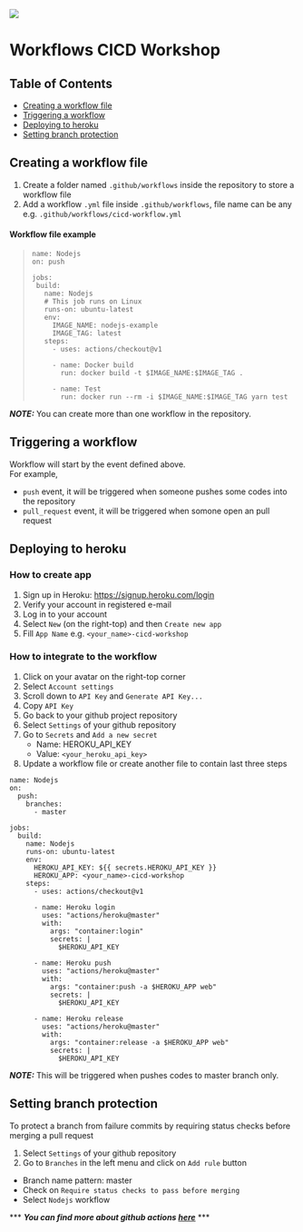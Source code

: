 ![](https://github.com/Pohfy123/workflows-cicd-workshop/workflows/Nodejs/badge.svg)

# Workflows CICD Workshop

## Table of Contents
- [Creating a workflow file](#creating-a-workflow-file)
- [Triggering a workflow](#triggering-a-workflow)
- [Deploying to heroku](#deploying-to-heroku)
- [Setting branch protection](#setting-branch-protection)

## Creating a workflow file

1. Create a folder named `.github/workflows` inside the repository to store a workflow file
2. Add a workflow `.yml` file inside `.github/workflows`, file name can be any e.g. `.github/workflows/cicd-workflow.yml`

#### Workflow file example
>```
>name: Nodejs
>on: push
>
>jobs:
>  build:
>    name: Nodejs
>    # This job runs on Linux
>    runs-on: ubuntu-latest
>    env:
>      IMAGE_NAME: nodejs-example
>      IMAGE_TAG: latest
>    steps:
>      - uses: actions/checkout@v1
>
>      - name: Docker build
>        run: docker build -t $IMAGE_NAME:$IMAGE_TAG .
>
>      - name: Test
>        run: docker run --rm -i $IMAGE_NAME:$IMAGE_TAG yarn test
>```

**_NOTE:_** You can create more than one workflow in the repository.


## Triggering a workflow
Workflow will start by the event defined above.  
For example,
- `push` event, it will be triggered when someone pushes some codes into the repository
- `pull_request` event, it will be triggered when somone open an pull request

## Deploying to heroku
### How to create app
1. Sign up in Heroku: https://signup.heroku.com/login
2. Verify your account in registered e-mail
3. Log in to your account
4. Select `New` (on the right-top) and then `Create new app`
5. Fill `App Name` e.g. `<your_name>-cicd-workshop`

### How to integrate to the workflow
1. Click on your avatar on the right-top corner
2. Select `Account settings`
3. Scroll down to `API Key` and `Generate API Key...`
4. Copy `API Key`
5. Go back to your github project repository
6. Select `Settings` of your github repository
7. Go to `Secrets` and `Add a new secret`
    - Name: HEROKU_API_KEY
    - Value: `<your_heroku_api_key>`
8. Update a workflow file or create another file to contain last three steps
```
name: Nodejs
on: 
  push:
    branches:
      - master

jobs:
  build:
    name: Nodejs
    runs-on: ubuntu-latest
    env:
      HEROKU_API_KEY: ${{ secrets.HEROKU_API_KEY }}
      HEROKU_APP: <your_name>-cicd-workshop
    steps:
      - uses: actions/checkout@v1

      - name: Heroku login
        uses: "actions/heroku@master"
        with: 
          args: "container:login"
          secrets: |
            $HEROKU_API_KEY

      - name: Heroku push
        uses: "actions/heroku@master"
        with: 
          args: "container:push -a $HEROKU_APP web"
          secrets: |
            $HEROKU_API_KEY

      - name: Heroku release
        uses: "actions/heroku@master"
        with: 
          args: "container:release -a $HEROKU_APP web"
          secrets: |
            $HEROKU_API_KEY
```

**_NOTE:_** This will be triggered when pushes codes to master branch only.

## Setting branch protection
To protect a branch from failure commits by requiring status checks before merging a pull request
1. Select `Settings` of your github repository
2. Go to `Branches` in the left menu and click on `Add rule` button
  - Branch name pattern: master
  - Check on `Require status checks to pass before merging`
  - Select `Nodejs` workflow



*** **_You can find more about github actions [here](https://help.github.com/en/actions/automating-your-workflow-with-github-actions/configuring-a-workflow)_** ***